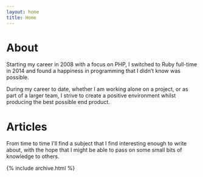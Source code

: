 ```yaml
---
layout: home
title: Home
---
```


# About

Starting my career in 2008 with a focus on PHP, I switched to Ruby full-time in 2014 and found a happiness in programming that I didn’t know was possible.

During my career to date, whether I am working alone on a project, or as part of a larger team, I strive to create a positive environment whilst producing the best possible end product.

# Articles

From time to time I'll find a subject that I find interesting enough to write about, with the hope that I might be able to pass on some small bits of knowledge to others.

{% include archive.html %}
